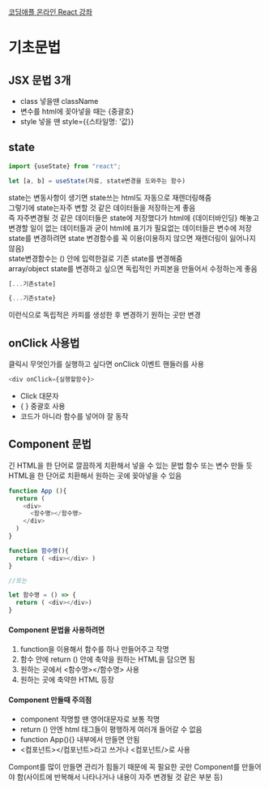 [코딩애플 온라인 React 강좌](https://codingapple.com/)

# 기초문법

## JSX 문법 3개

- class 넣을땐 className
- 변수를 html에 꽂아넣을 때는 {중괄호}
- style 넣을 땐 style={{스타일명: '값}}

## state

```js
import {useState} from "react";

let [a, b] = useState(자료, state변경을 도와주는 함수)
```

state는 변동사항이 생기면 state쓰는 html도 자동으로 재렌더링해줌  
그렇기에 state는자주 변할 것 같은 데이터들을 저장하는게 좋음  
즉 자주변경될 것 같은 데이터들은 state에 저장했다가 html에 {데이터바인딩} 해놓고  
변경할 일이 없는 데이터들과 굳이 html에 표기가 필요없는 데이터들은 변수에 저장  
state를 변경하려면 state 변경함수를 꼭 이용(이용하지 않으면 재렌더링이 잃어나지 않음)  
state변경함수는 () 안에 입력한걸로 기존 state를 변경해줌  
array/object state를 변경하고 싶으면 독립적인 카피본을 만들어서 수정하는게 좋음

```js
[...기존state] 

{...기존state} 
```

이런식으로 독립적은 카피를 생성한 후 변경하기 원하는 곳만 변경


## onClick 사용법

클릭시 무엇인가를 실행하고 싶다면 onClick 이벤트 핸들러를 사용

```js
<div onClick={실행할함수}>
```

- Click 대문자
- { } 중괄호 사용
- 코드가 아니라 함수를 넣어야 잘 동작

## Component 문법

긴 HTML을 한 단어로 깔끔하게 치환해서 넣을 수 있는 문법
함수 또는 변수 만들 듯 HTML을 한 단어로 치환해서 원하는 곳에 꽂아넣을 수 있음

```js
function App (){
  return (
    <div>
      <함수명></함수명>
    </div>
  )
}

function 함수명(){
  return ( <div></div> )
}

//또는

let 함수명 = () => {
  return ( <div></div>) 
}
```

#### Component 문법을 사용하려면
1. function을 이용해서 함수를 하나 만들어주고 작명
2. 함수 안에 return () 안에 축약을 원하는 HTML을 담으면 됨
3. 원하는 곳에서 <함수명></함수명> 사용
4. 원하는 곳에 축약한 HTML 등장

#### Component 만들때 주의점
- component 작명할 땐 영어대문자로 보통 작명
- return () 안엔 html 태그들이 평행하게 여러개 들어갈 수 없음
- function App(){} 내부에서 만들면 안됨
- <컴포넌트></컴포넌트>라고 쓰거나 <컴포넌트/>로 사용

Compont를 많이 만들면 관리가 힘들기 때문에 꼭 필요한 곳만 Component를 만들어야 함(사이트에 반복해서 나타나거나 내용이 자주 변경될 것 같은 부분 등)